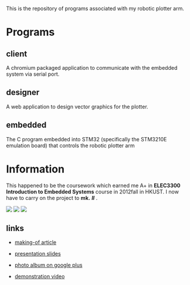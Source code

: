 This is the repository of programs associated with my robotic plotter arm.

# Programs

## client
A chromium packaged application to communicate with the embedded system via serial port.

## designer
A web application to design vector graphics for the plotter.

## embedded
The C program embedded into STM32 (specifically the STM3210E emulation board) that controls the robotic plotter arm

# Information

This happened to be the coursework which earned me A+ in __ELEC3300 Introduction to Embedded Systems__ course in 2012fall in HKUST. I now have to carry on the project to __mk.__ ___II___ .

![](http://3.bp.blogspot.com/-xsAI44SCJmI/UNaJEnoWgEI/AAAAAAAALjg/GdOxkUeBgj0/s1600/DSC01698.JPG)
![](http://1.bp.blogspot.com/-F_xH2jl58v0/UNbGGdaR_xI/AAAAAAAALts/Qb0MChvGTkE/s1600/p12.png)
![](http://1.bp.blogspot.com/-Q7ZIw9qCRKo/UN8TcLZx9AI/AAAAAAAALvE/FwlcNFzOgy0/s400/Sequence+02%255B23-57-50%255D.JPG)

## links

- [making-of article](http://artgrammer.blogspot.hk/2012/12/robotic-plotter-arm.html)

- [presentation slides](https://docs.google.com/presentation/d/1NQeET7ZxpgIouMAGcNslnBZiwcgpbpyS-oRVs0wePas/pub?start=false&loop=false&delayms=3000)

- [photo album on google plus](https://plus.google.com/photos/110617181593591697835/albums/5824993061424750657)

- [demonstration video](http://youtu.be/z3gAstkEw_k)
